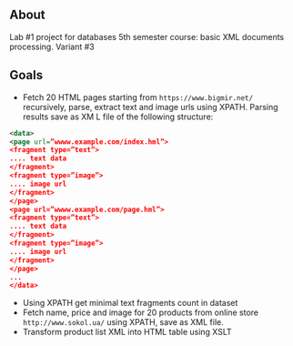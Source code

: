 ## About
Lab #1 project for databases 5th semester course: basic XML documents processing. Variant #3
## Goals
* Fetch 20 HTML pages starting from `https://www.bigmir.net/` recursively, parse, extract text and image urls using XPATH. Parsing results save as XM
L file of the following structure:
```xml
<data>
<page url=”wwww.example.com/index.hml”>
<fragment type=”text”>
.... text data
</fragment>
<fragment type=”image”>
.... image url
</fragment>
</page>
<page url=”wwww.example.com/page.hml”>
<fragment type=”text”>
.... text data
</fragment>
<fragment type=”image”>
.... image url
</fragment>
</page>
...
</data>
```

* Using XPATH get minimal text fragments count in dataset
* Fetch name, price and image for 20 products from online store `http://www.sokol.ua/` using XPATH, save as XML file.
* Transform product list XML into HTML table using XSLT
